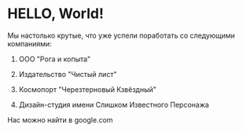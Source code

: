 # HELLO, World!

Мы настолько крутые, что уже успели поработать со следующими компаниями:

1. ООО "Рога и копыта"

2. Издательство "Чистый лист"

3. Космопорт "Черезтерновый Кзвёздный"

4. Дизайн-студия имени Слишком Известного Персонажа

Нас можно найти в google.com

